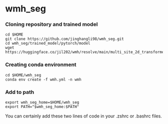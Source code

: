 # wmh_seg

### Cloning repository and trained model
```
cd $HOME
git clone https://github.com/jinghangli98/wmh_seg.git
cd wmh_seg/trained_model/pytorch/model
wget https://huggingface.co/jil202/wmh/resolve/main/multi_site_2d_transformer_Unet_mit_b5_0.81.pth
```

### Creating conda environment
```
cd $HOME/wmh_seg
conda env create -f wmh.yml -n wmh
```

### Add to path
```
export wmh_seg_home=$HOME/wmh_seg
export PATH="$wmh_seg_home:$PATH"
```
You can certainly add these two lines of code in your .zshrc or .bashrc files.
